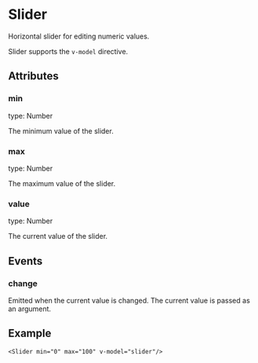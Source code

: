 # Slider

Horizontal slider for editing numeric values.

Slider supports the `v-model` directive.

## Attributes

### min

type: Number

The minimum value of the slider.

### max

type: Number

The maximum value of the slider.

### value

type: Number

The current value of the slider.

## Events

### change

Emitted when the current value is changed. The current value is passed as an argument.

## Example

```markup
<Slider min="0" max="100" v-model="slider"/>
```

